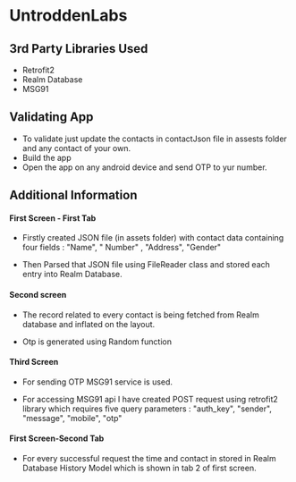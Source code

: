 # UntroddenLabs

## 3rd Party Libraries Used
- Retrofit2
- Realm Database
- MSG91

## Validating App
 - To validate just update the contacts in contactJson file in assests folder and any contact of your own.
 - Build the app
 - Open the app on any android device and send OTP to yur number.

## Additional Information

#### First Screen - First Tab

- Firstly created JSON file (in assets folder) with contact data containing four fields : "Name", " Number" , "Address", "Gender"

- Then Parsed that JSON file using FileReader class and stored each entry into Realm Database.

#### Second screen 

- The record related to every contact is being fetched from Realm database and inflated on the layout.
 
- Otp is generated using Random function

#### Third Screen

- For sending OTP MSG91 service is used.

- For accessing MSG91 api I have created POST request using retrofit2 library which requires five query parameters : "auth_key", "sender", "message", "mobile", "otp"

#### First Screen-Second Tab

- For every successful request the time and contact in stored in Realm Database History Model which is shown in tab 2 of first screen.
